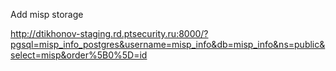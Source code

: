 Add misp storage

http://dtikhonov-staging.rd.ptsecurity.ru:8000/?pgsql=misp_info_postgres&username=misp_info&db=misp_info&ns=public&select=misp&order%5B0%5D=id
